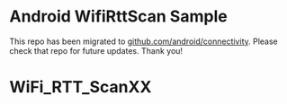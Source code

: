 
Android WifiRttScan Sample
==========================

This repo has been migrated to [github.com/android/connectivity][1]. Please check that repo for future updates. Thank you!

[1]: https://github.com/android/connectivity
# WiFi_RTT_ScanXX
